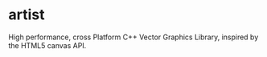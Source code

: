 # artist
High performance, cross Platform C++ Vector Graphics Library, inspired by the HTML5 canvas API.
